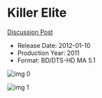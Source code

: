# Killer Elite

[Discussion Post](https://www.avsforum.com/threads/bass-eq-for-filtered-movies.2995212/post-58645972)

* Release Date: 2012-01-10
* Production Year: 2011
* Format: BD/DTS-HD MA 5.1

![img 0](https://i.imgur.com/j4heBMR.jpg)

![img 1](https://i.imgur.com/hClCbYs.png)

